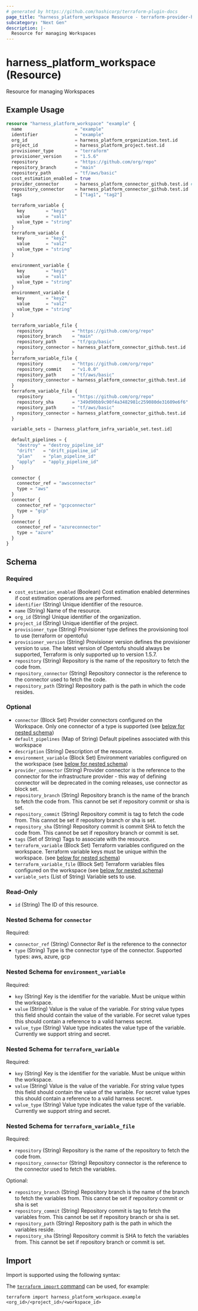 ```yaml
---
# generated by https://github.com/hashicorp/terraform-plugin-docs
page_title: "harness_platform_workspace Resource - terraform-provider-harness"
subcategory: "Next Gen"
description: |-
  Resource for managing Workspaces
---
```


# harness_platform_workspace (Resource)

Resource for managing Workspaces

## Example Usage

```terraform
resource "harness_platform_workspace" "example" {
  name                    = "example"
  identifier              = "example"
  org_id                  = harness_platform_organization.test.id
  project_id              = harness_platform_project.test.id
  provisioner_type        = "terraform"
  provisioner_version     = "1.5.6"
  repository              = "https://github.com/org/repo"
  repository_branch       = "main"
  repository_path         = "tf/aws/basic"
  cost_estimation_enabled = true
  provider_connector      = harness_platform_connector_github.test.id # provider connector will be deprecated in the coming releases
  repository_connector    = harness_platform_connector_github.test.id
  tags                    = ["tag1", "tag2"]

  terraform_variable {
    key        = "key1"
    value      = "val1"
    value_type = "string"
  }
  terraform_variable {
    key        = "key2"
    value      = "val2"
    value_type = "string"
  }

  environment_variable {
    key        = "key1"
    value      = "val1"
    value_type = "string"
  }
  environment_variable {
    key        = "key2"
    value      = "val2"
    value_type = "string"
  }

  terraform_variable_file {
    repository           = "https://github.com/org/repo"
    repository_branch    = "main"
    repository_path      = "tf/gcp/basic"
    repository_connector = harness_platform_connector_github.test.id
  }
  terraform_variable_file {
    repository           = "https://github.com/org/repo"
    repository_commit    = "v1.0.0"
    repository_path      = "tf/aws/basic"
    repository_connector = harness_platform_connector_github.test.id
  }
  terraform_variable_file {
    repository           = "https://github.com/org/repo"
    repository_sha       = "349d90bb9c90f4a3482981c259080de31609e6f6"
    repository_path      = "tf/aws/basic"
    repository_connector = harness_platform_connector_github.test.id
  }

  variable_sets = [harness_platform_infra_variable_set.test.id]

  default_pipelines = {
    "destroy" = "destroy_pipeline_id"
    "drift"   = "drift_pipeline_id"
    "plan"    = "plan_pipeline_id"
    "apply"   = "apply_pipeline_id"
  }

  connector {
    connector_ref = "awsconnector"
    type = "aws"
  }
  connector {
    connector_ref = "gcpconnector"
    type = "gcp"
  }
  connector {
    connector_ref = "azureconnector"
    type = "azure"
  }
}
```

<!-- schema generated by tfplugindocs -->
## Schema

### Required

- `cost_estimation_enabled` (Boolean) Cost estimation enabled determines if cost estimation operations are performed.
- `identifier` (String) Unique identifier of the resource.
- `name` (String) Name of the resource.
- `org_id` (String) Unique identifier of the organization.
- `project_id` (String) Unique identifier of the project.
- `provisioner_type` (String) Provisioner type defines the provisioning tool to use (terraform or opentofu)
- `provisioner_version` (String) Provisioner version defines the provisioner version to use. The latest version of Opentofu should always be supported, Terraform is only supported up to version 1.5.7.
- `repository` (String) Repository is the name of the repository to fetch the code from.
- `repository_connector` (String) Repository connector is the reference to the connector used to fetch the code.
- `repository_path` (String) Repository path is the path in which the code resides.

### Optional

- `connector` (Block Set) Provider connectors configured on the Workspace. Only one connector of a type is supported (see [below for nested schema](#nestedblock--connector))
- `default_pipelines` (Map of String) Default pipelines associated with this workspace
- `description` (String) Description of the resource.
- `environment_variable` (Block Set) Environment variables configured on the workspace (see [below for nested schema](#nestedblock--environment_variable))
- `provider_connector` (String) Provider connector is the reference to the connector for the infrastructure provider - this way of defining connector will be deprecated in the coming releases, use connector as block set.
- `repository_branch` (String) Repository branch is the name of the branch to fetch the code from. This cannot be set if repository commit or sha is set.
- `repository_commit` (String) Repository commit is tag to fetch the code from. This cannot be set if repository branch or sha is set.
- `repository_sha` (String) Repository commit is commit SHA to fetch the code from. This cannot be set if repository branch or commit is set.
- `tags` (Set of String) Tags to associate with the resource.
- `terraform_variable` (Block Set) Terraform variables configured on the workspace. Terraform variable keys must be unique within the workspace. (see [below for nested schema](#nestedblock--terraform_variable))
- `terraform_variable_file` (Block Set) Terraform variables files configured on the workspace (see [below for nested schema](#nestedblock--terraform_variable_file))
- `variable_sets` (List of String) Variable sets to use.

### Read-Only

- `id` (String) The ID of this resource.

<a id="nestedblock--connector"></a>
### Nested Schema for `connector`

Required:

- `connector_ref` (String) Connector Ref is the reference to the connector
- `type` (String) Type is the connector type of the connector. Supported types: aws, azure, gcp


<a id="nestedblock--environment_variable"></a>
### Nested Schema for `environment_variable`

Required:

- `key` (String) Key is the identifier for the variable. Must be unique within the workspace.
- `value` (String) Value is the value of the variable. For string value types this field should contain the value of the variable. For secret value types this should contain a reference to a valid harness secret.
- `value_type` (String) Value type indicates the value type of the variable. Currently we support string and secret.


<a id="nestedblock--terraform_variable"></a>
### Nested Schema for `terraform_variable`

Required:

- `key` (String) Key is the identifier for the variable. Must be unique within the workspace.
- `value` (String) Value is the value of the variable. For string value types this field should contain the value of the variable. For secret value types this should contain a reference to a valid harness secret.
- `value_type` (String) Value type indicates the value type of the variable. Currently we support string and secret.


<a id="nestedblock--terraform_variable_file"></a>
### Nested Schema for `terraform_variable_file`

Required:

- `repository` (String) Repository is the name of the repository to fetch the code from.
- `repository_connector` (String) Repository connector is the reference to the connector used to fetch the variables.

Optional:

- `repository_branch` (String) Repository branch is the name of the branch to fetch the variables from. This cannot be set if repository commit or sha is set
- `repository_commit` (String) Repository commit is tag to fetch the variables from. This cannot be set if repository branch or sha is set.
- `repository_path` (String) Repository path is the path in which the variables reside.
- `repository_sha` (String) Repository commit is SHA to fetch the variables from. This cannot be set if repository branch or commit is set.

## Import

Import is supported using the following syntax:

The [`terraform import` command](https://developer.hashicorp.com/terraform/cli/commands/import) can be used, for example:

```shell
terraform import harness_platform_workspace.example <org_id>/<project_id>/<workspace_id>
```
